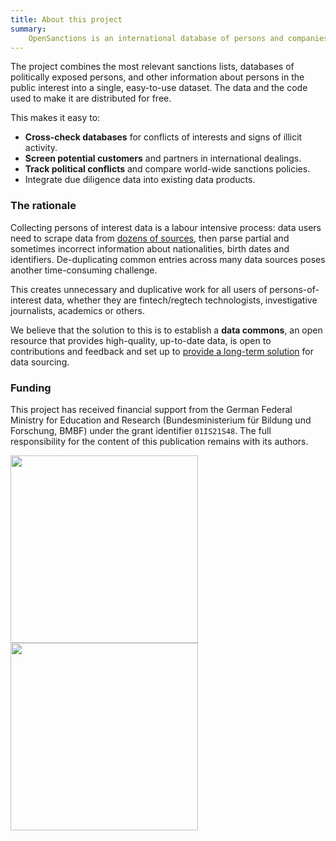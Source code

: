 ```yaml
---
title: About this project
summary:
    OpenSanctions is an international database of persons and companies of political, criminal, or economic interest. 
---
```


The project combines the most relevant sanctions lists, databases of politically exposed persons, and other information about persons in the public interest into a single, easy-to-use dataset. The data and the code used to make it are distributed for free.

This makes it easy to:

* **Cross-check databases** for conflicts of interests and signs of illicit activity.
* **Screen potential customers** and partners in international dealings.
* **Track political conflicts** and compare world-wide sanctions policies.
* Integrate due diligence data into existing data products.

### The rationale

Collecting persons of interest data is a labour intensive process: data users need to scrape data from  [dozens of sources](/datasets/), then parse partial and sometimes incorrect information about nationalities, birth dates and identifiers. De-duplicating common entries across many data sources poses another time-consuming challenge.

This creates unnecessary and duplicative work for all users of persons-of-interest data, whether they are fintech/regtech technologists, investigative journalists, academics or others.

We believe that the solution to this is to establish a **data commons**, an open resource  that provides high-quality, up-to-date data, is open to contributions and feedback and set up to [provide a long-term solution](/sponsor/) for data sourcing.


### Funding 

This project has received financial support from the German Federal Ministry for Education
and Research (Bundesministerium für Bildung und Forschung, BMBF) under the grant identifier 
``01IS21S48``. The full responsibility for the content of this publication remains with its 
authors.

<a href="https://www.softwaresysteme.pt-dlr.de/de/software-sprint.php">
    <img src="/static/logo-bmbf.svg" width="300px" />
</a>
<a href="https://prototypefund.de/">
    <img src="/static/logo-ptf.svg" width="300px" />
</a>